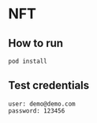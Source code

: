 # NFT

## How to run
```
pod install
``` 

## Test credentials

```
user: demo@demo.com
password: 123456
```